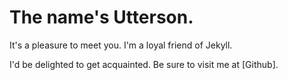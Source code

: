 
# The name's Utterson. 

It's a pleasure to meet you. I'm a loyal friend of Jekyll. 

I'd be delighted to get acquainted. Be sure to visit me at [Github].
